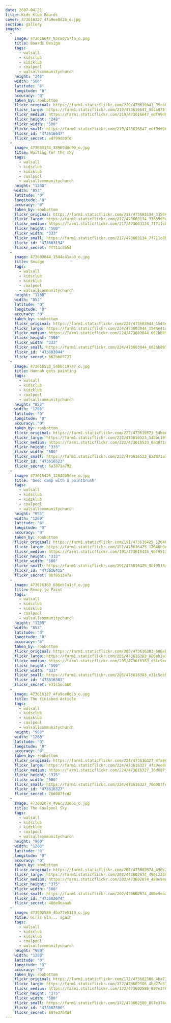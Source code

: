 ```yaml
---
date: 2007-04-21
title: Kids Klub Boards
cover: 473616327_4fa9ee8d2b_o.jpg
section: gallery
images:
  - 
    image: 473616647_95ca0757f6_o.png
    title: Boards Design
    tags:
      - walsall
      - kidsclub
      - kidzklub
      - coalpool
      - walsallcommunitychurch
    height: "248"
    width: "500"
    latitude: "0"
    longitude: "0"
    accuracy: "0"
    taken_by: roobottom
    flickr_original: https://farm1.staticflickr.com/219/473616647_95ca0757f6_o.png
    flickr_large: https://farm1.staticflickr.com/219/473616647_95ca0757f6_o.png
    flickr_medium: https://farm1.staticflickr.com/219/473616647_edf99d00fd.jpg
    flickr_height: "248"
    flickr_width: "500"
    flickr_small: https://farm1.staticflickr.com/219/473616647_edf99d00fd_m.jpg
    flickr_id: "473616647"
    flickr_secret: edf99d00fd
  - 
    image: 473603134_33569d3e09_o.jpg
    title: Waiting for the sky
    tags:
      - walsall
      - kidsclub
      - kidzklub
      - coalpool
      - walsallcommunitychurch
    height: "1280"
    width: "853"
    latitude: "0"
    longitude: "0"
    accuracy: "0"
    taken_by: roobottom
    flickr_original: https://farm1.staticflickr.com/217/473603134_33569d3e09_o.jpg
    flickr_large: https://farm1.staticflickr.com/217/473603134_33569d3e09_o.jpg
    flickr_medium: https://farm1.staticflickr.com/217/473603134_7f711c8b54.jpg
    flickr_height: "500"
    flickr_width: "333"
    flickr_small: https://farm1.staticflickr.com/217/473603134_7f711c8b54_m.jpg
    flickr_id: "473603134"
    flickr_secret: 7f711c8b54
  - 
    image: 473603044_1544e41ab3_o.jpg
    title: Smudge
    tags:
      - walsall
      - kidsclub
      - kidzklub
      - coalpool
      - walsallcommunitychurch
    height: "1280"
    width: "853"
    latitude: "0"
    longitude: "0"
    accuracy: "0"
    taken_by: roobottom
    flickr_original: https://farm1.staticflickr.com/224/473603044_1544e41ab3_o.jpg
    flickr_large: https://farm1.staticflickr.com/224/473603044_1544e41ab3_o.jpg
    flickr_medium: https://farm1.staticflickr.com/224/473603044_662bb89727.jpg
    flickr_height: "500"
    flickr_width: "333"
    flickr_small: https://farm1.staticflickr.com/224/473603044_662bb89727_m.jpg
    flickr_id: "473603044"
    flickr_secret: 662bb89727
  - 
    image: 473616523_54bbc19737_o.jpg
    title: Hannah gets painting
    tags:
      - walsall
      - kidsclub
      - kidzklub
      - coalpool
      - walsallcommunitychurch
    height: "853"
    width: "1280"
    latitude: "0"
    longitude: "0"
    accuracy: "0"
    taken_by: roobottom
    flickr_original: https://farm1.staticflickr.com/222/473616523_54bbc19737_o.jpg
    flickr_large: https://farm1.staticflickr.com/222/473616523_54bbc19737_o.jpg
    flickr_medium: https://farm1.staticflickr.com/222/473616523_6a3871a792.jpg
    flickr_height: "333"
    flickr_width: "500"
    flickr_small: https://farm1.staticflickr.com/222/473616523_6a3871a792_m.jpg
    flickr_id: "473616523"
    flickr_secret: 6a3871a792
  - 
    image: 473616425_12640b9dee_o.jpg
    title: 'Dee: camp with a paintbrush'
    tags:
      - walsall
      - kidsclub
      - kidzklub
      - coalpool
      - walsallcommunitychurch
    height: "853"
    width: "1280"
    latitude: "0"
    longitude: "0"
    accuracy: "0"
    taken_by: roobottom
    flickr_original: https://farm1.staticflickr.com/191/473616425_12640b9dee_o.jpg
    flickr_large: https://farm1.staticflickr.com/191/473616425_12640b9dee_o.jpg
    flickr_medium: https://farm1.staticflickr.com/191/473616425_9bf951347a.jpg
    flickr_height: "333"
    flickr_width: "500"
    flickr_small: https://farm1.staticflickr.com/191/473616425_9bf951347a_m.jpg
    flickr_id: "473616425"
    flickr_secret: 9bf951347a
  - 
    image: 473616383_686eb1a1cf_o.jpg
    title: Ready to Paint
    tags:
      - walsall
      - kidsclub
      - kidzklub
      - coalpool
      - walsallcommunitychurch
    height: "1280"
    width: "853"
    latitude: "0"
    longitude: "0"
    accuracy: "0"
    taken_by: roobottom
    flickr_original: https://farm1.staticflickr.com/205/473616383_686eb1a1cf_o.jpg
    flickr_large: https://farm1.staticflickr.com/205/473616383_686eb1a1cf_o.jpg
    flickr_medium: https://farm1.staticflickr.com/205/473616383_e31c5ecbb0.jpg
    flickr_height: "500"
    flickr_width: "333"
    flickr_small: https://farm1.staticflickr.com/205/473616383_e31c5ecbb0_m.jpg
    flickr_id: "473616383"
    flickr_secret: e31c5ecbb0
  - 
    image: 473616327_4fa9ee8d2b_o.jpg
    title: The finished Article
    tags:
      - walsall
      - kidsclub
      - kidzklub
      - coalpool
      - walsallcommunitychurch
    height: "960"
    width: "1280"
    latitude: "0"
    longitude: "0"
    accuracy: "0"
    taken_by: roobottom
    flickr_original: https://farm1.staticflickr.com/224/473616327_4fa9ee8d2b_o.jpg
    flickr_large: https://farm1.staticflickr.com/224/473616327_4fa9ee8d2b_o.jpg
    flickr_medium: https://farm1.staticflickr.com/224/473616327_76d087fcd2.jpg
    flickr_height: "375"
    flickr_width: "500"
    flickr_small: https://farm1.staticflickr.com/224/473616327_76d087fcd2_m.jpg
    flickr_id: "473616327"
    flickr_secret: 76d087fcd2
  - 
    image: 473602674_496c233061_o.jpg
    title: The Coalpool Sky
    tags:
      - walsall
      - kidsclub
      - kidzklub
      - coalpool
      - walsallcommunitychurch
    height: "960"
    width: "1280"
    latitude: "0"
    longitude: "0"
    accuracy: "0"
    taken_by: roobottom
    flickr_original: https://farm1.staticflickr.com/202/473602674_496c233061_o.jpg
    flickr_large: https://farm1.staticflickr.com/202/473602674_496c233061_o.jpg
    flickr_medium: https://farm1.staticflickr.com/202/473602674_480e9eaaab.jpg
    flickr_height: "375"
    flickr_width: "500"
    flickr_small: https://farm1.staticflickr.com/202/473602674_480e9eaaab_m.jpg
    flickr_id: "473602674"
    flickr_secret: 480e9eaaab
  - 
    image: 473602586_4ba77e5118_o.jpg
    title: Girls win... again
    tags:
      - walsall
      - kidsclub
      - kidzklub
      - coalpool
      - walsallcommunitychurch
    height: "960"
    width: "1280"
    latitude: "0"
    longitude: "0"
    accuracy: "0"
    taken_by: roobottom
    flickr_original: https://farm1.staticflickr.com/172/473602586_4ba77e5118_o.jpg
    flickr_large: https://farm1.staticflickr.com/172/473602586_4ba77e5118_o.jpg
    flickr_medium: https://farm1.staticflickr.com/172/473602586_897e3764a4.jpg
    flickr_height: "375"
    flickr_width: "500"
    flickr_small: https://farm1.staticflickr.com/172/473602586_897e3764a4_m.jpg
    flickr_id: "473602586"
    flickr_secret: 897e3764a4
---
```

